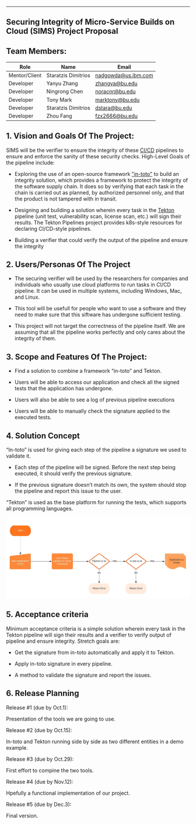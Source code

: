 ** **

## Securing Integrity of Micro-Service Builds on Cloud (SIMS) Project Proposal

## Team Members:
Role | Name | Email
-----|------|------
Mentor/Client | Staratzis Dimitrios | nadgowda@us.ibm.com
Developer | Yanyu Zhang | zhangya@bu.edu
Developer | Ningrong Chen | noracnr@bu.edu
Developer | Tony Mark | marktony@bu.edu
Developer | Staratzis Dimitrios | dstara@bu.edu
Developer | Zhou Fang | fzx2666@bu.edu

## 1. Vision and Goals Of The Project:

SIMS will be the verifier to ensure the integrity of these [CI/CD](https://en.wikipedia.org/wiki/CI/CD) pipelines to ensure and enforce the sanity of these security checks. High-Level Goals of the pipeline include:

* Exploring the use of an open-source framework ["in-toto"](https://github.com/in-toto/in-toto) to build an integrity solution, which provides a framework to protect the integrity of the software supply chain. It does so by verifying that each task in the chain is carried out as planned, by authorized personnel only, and that the product is not tampered with in transit.

* Designing and building a solution wherein every task in the [Tekton](https://github.com/tektoncd/pipeline) pipeline (unit test, vulnerability scan, license scan, etc.) will sign their results. The Tekton Pipelines project provides k8s-style resources for declaring CI/CD-style pipelines.

* Building a verifier that could verify the output of the pipeline and ensure the integrity

## 2. Users/Personas Of The Project

* The securing verifier will be used by the researchers for companies and individuals who usually use cloud platforms to run tasks in CI/CD pipeline. It can be used in multiple systems, including Windows, Mac, and Linux.

* This tool will be usefull for people who want to use a software and they need to make sure that this siftware has undergone sufficient testing. 

* This project will not target the correctness of the pipeline itself. We are assuming that all the pipeline works perfectly and only cares about the integrity of them.

## 3. Scope and Features Of The Project:

* Find a solution to combine a framework “in-toto” and Tekton. 

* Users will be able to access our application and check all the signed tests that the application has undergone. 

* Users will also be able to see a log of previous pipeline executions

* Users will be able to manually check the signature applied to the executed tests.

## 4. Solution Concept

“In-toto” is used for giving each step of the pipeline a signature we used to validate it. 

* Each step of the pipeline will be signed. Before the next step being executed, it should verify the previous signature.

* If the previous signature doesn’t match its own, the system should stop the pipeline and report this issue to the user.

“Tekton” is used as the base platform for running the tests, which supports all programming languages.

![alt text](https://github.com/BU-CLOUD-F20/Securing_MS_Integrity/blob/master/Images/Flowchart.jpeg)

## 5. Acceptance criteria

Minimum acceptance criteria is a simple solution wherein every task in the Tekton pipeline will sign their results and a verifier to verify output of pipeline and ensure integrity. Stretch goals are:

* Get the signature from in-toto automatically and apply it to Tekton.

* Apply in-toto signature in every pipeline.

* A method to validate the signature and report the issues.

## 6. Release Planning

Release #1 (due by Oct.1):

Presentation of the tools we are going to use.

Release #2 (due by Oct.15): 

In-toto and Tekton running side by side as two different entities in a demo example.

Release #3 (due by Oct.29):

First effort to compine the two tools.

Release #4 (due by Nov.12):

Hpefully a functional implementation of our project.

Release #5 (due by Dec.3):

Final version.


